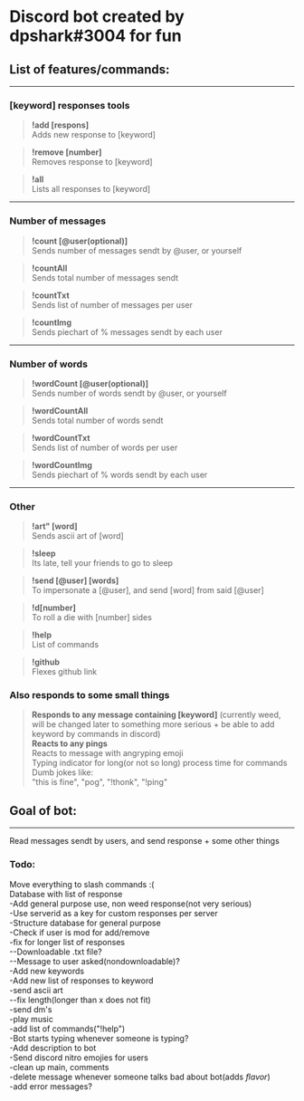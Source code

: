 # Discord bot created by dpshark#3004 for fun

## List of features/commands:
----------------------------

### [keyword] responses tools

>**!add [respons]**     
>   Adds new response to [keyword]   

>**!remove [number]**   
>    Removes response to [keyword]

>**!all**       
>   Lists all responses to [keyword]

----

### Number of messages

>**!count [@user(optional)]**      
>   Sends number of messages sendt by @user, or yourself

>**!countAll**      
>   Sends total number of messages sendt 

>**!countTxt**  
>   Sends list of number of messages per user    

>**!countImg**   
>   Sends piechart of % messages sendt by each user     

----

### Number of words

>**!wordCount [@user(optional)]**   
>   Sends number of words sendt by @user, or yourself

>**!wordCountAll**      
>   Sends total number of words sendt 

>**!wordCountTxt**  
>   Sends list of number of words per user    

>**!wordCountImg**   
>   Sends piechart of % words sendt by each user 

----

### Other

>**!art" [word]**   
>   Sends ascii art of [word]

>**!sleep**     
>   Its late, tell your friends to go to sleep

>**!send [@user] [words]**      
>   To impersonate a [@user], and send [word] from said [@user] 

>**!d[number]**     
>   To roll a die with [number] sides

>**!help**  
>   List of commands

>**!github**    
>   Flexes github link
### Also responds to some small things

>**Responds to any message containing [keyword]**      (currently weed, will be changed later to something more serious + be able to add keyword by commands in discord)  
>**Reacts to any pings**  
>   Reacts to message with angryping emoji     
>Typing indicator for long(or not so long) process time for commands   
>Dumb jokes like:   
> "this is fine", "pog", "!thonk", "!ping"


## Goal of bot:
-----
Read messages sendt by users, and send response + some other things

### Todo:
Move everything to slash commands :(    
Database with list of response      
-Add general purpose use, non weed response(not very serious)   
-Use serverid as a key for custom responses per server    
-Structure database for general purpose     
-Check if user is mod for add/remove    
-fix for longer list of responses   
--Downloadable .txt file?   
--Message to user asked(nondownloadable)?   
-Add new keywords   
-Add new list of responses to keyword    
-send ascii art     
--fix length(longer than x does not fit)    
-send dm's      
-play music     
-add list of commands("!help")      
-Bot starts typing whenever someone is typing?      
-Add description to bot     
-Send discord nitro emojies for users       
-clean up main, comments        
-delete message whenever someone talks bad about bot(adds *flavor*)     
-add error messages?